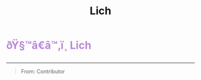 ﻿---
lang: en-US
title: Lich
prev: Inquisitor
next: Quizmaster
---

# <font color="#b987d9">ðŸ§™â€â™‚ï¸ <b>Lich</b></font> <Badge text="Experimental" type="tip" vertical="middle"/>
---

> From: Contributor

